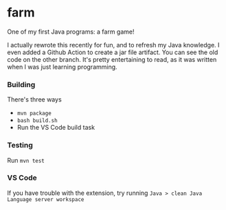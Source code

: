 # farm

One of my first Java programs: a farm game!

I actually rewrote this recently for fun, and to refresh my Java knowledge. I even added a Github Action to create a jar file artifact. You can see the old code on the other branch. It's pretty entertaining to read, as it was written when I was just learning programming.

### Building

There's three ways

- `mvn package`
- `bash build.sh`
- Run the VS Code build task

### Testing

Run `mvn test`

### VS Code

If you have trouble with the extension, try running `Java > clean Java Language server workspace`
